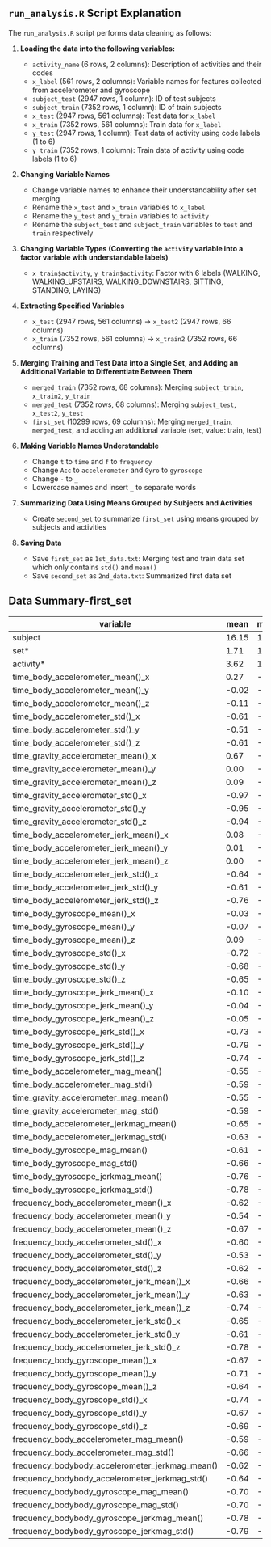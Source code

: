 ## `run_analysis.R` Script Explanation

The `run_analysis.R` script performs data cleaning as follows:

1. **Loading the data into the following variables:**
   - `activity_name` (6 rows, 2 columns): Description of activities and their codes
   - `x_label` (561 rows, 2 columns): Variable names for features collected from accelerometer and gyroscope
   - `subject_test` (2947 rows, 1 column): ID of test subjects
   - `subject_train` (7352 rows, 1 column): ID of train subjects
   - `x_test` (2947 rows, 561 columns): Test data for `x_label`
   - `x_train` (7352 rows, 561 columns): Train data for `x_label`
   - `y_test` (2947 rows, 1 column): Test data of activity using code labels (1 to 6)
   - `y_train` (7352 rows, 1 column): Train data of activity using code labels (1 to 6)

2. **Changing Variable Names**
   - Change variable names to enhance their understandability after set merging
   - Rename the `x_test` and `x_train` variables to `x_label`
   - Rename the `y_test` and `y_train` variables to `activity`
   - Rename the `subject_test` and `subject_train` variables to `test` and `train` respectively

3. **Changing Variable Types (Converting the `activity` variable into a factor variable with understandable labels)**
   - `x_train$activity`, `y_train$activity`: Factor with 6 labels (WALKING, WALKING_UPSTAIRS, WALKING_DOWNSTAIRS, SITTING, STANDING, LAYING)

4. **Extracting Specified Variables**
   - `x_test` (2947 rows, 561 columns) -> `x_test2` (2947 rows, 66 columns)
   - `x_train` (7352 rows, 561 columns) -> `x_train2` (7352 rows, 66 columns)

5. **Merging Training and Test Data into a Single Set, and Adding an Additional Variable to Differentiate Between Them**
   - `merged_train` (7352 rows, 68 columns): Merging `subject_train`, `x_train2`, `y_train`
   - `merged_test` (7352 rows, 68 columns): Merging `subject_test`, `x_test2`, `y_test`
   - `first_set` (10299 rows, 69 columns): Merging `merged_train`, `merged_test`, and adding an additional variable (`set`, value: train, test)

6. **Making Variable Names Understandable**
   - Change `t` to `time` and `f` to `frequency`
   - Change `Acc` to `accelerometer` and `Gyro` to `gyroscope`
   - Change `-` to `_`
   - Lowercase names and insert `_` to separate words

7. **Summarizing Data Using Means Grouped by Subjects and Activities**
   - Create `second_set` to summarize `first_set` using means grouped by subjects and activities

8. **Saving Data**
   - Save `first_set` as `1st_data.txt`: Merging test and train data set which only contains `std()` and `mean()`
   - Save `second_set` as `2nd_data.txt`: Summarized first data set

## Data Summary-first_set

| variable                                        | mean  | min | max |
|-------------------------------------------------|-------|-----|-----|
| subject                                         | 16.15 | 1   | 30  |
| set*                                            | 1.71  | 1   | 2   |
| activity*                                       | 3.62  | 1   | 6   |
| time_body_accelerometer_mean()_x                | 0.27  | -1  | 1   |
| time_body_accelerometer_mean()_y                | -0.02 | -1  | 1   |
| time_body_accelerometer_mean()_z                | -0.11 | -1  | 1   |
| time_body_accelerometer_std()_x                 | -0.61 | -1  | 1   |
| time_body_accelerometer_std()_y                 | -0.51 | -1  | 1   |
| time_body_accelerometer_std()_z                 | -0.61 | -1  | 1   |
| time_gravity_accelerometer_mean()_x             | 0.67  | -1  | 1   |
| time_gravity_accelerometer_mean()_y             | 0.00  | -1  | 1   |
| time_gravity_accelerometer_mean()_z             | 0.09  | -1  | 1   |
| time_gravity_accelerometer_std()_x              | -0.97 | -1  | 1   |
| time_gravity_accelerometer_std()_y              | -0.95 | -1  | 1   |
| time_gravity_accelerometer_std()_z              | -0.94 | -1  | 1   |
| time_body_accelerometer_jerk_mean()_x           | 0.08  | -1  | 1   |
| time_body_accelerometer_jerk_mean()_y           | 0.01  | -1  | 1   |
| time_body_accelerometer_jerk_mean()_z           | 0.00  | -1  | 1   |
| time_body_accelerometer_jerk_std()_x            | -0.64 | -1  | 1   |
| time_body_accelerometer_jerk_std()_y            | -0.61 | -1  | 1   |
| time_body_accelerometer_jerk_std()_z            | -0.76 | -1  | 1   |
| time_body_gyroscope_mean()_x                    | -0.03 | -1  | 1   |
| time_body_gyroscope_mean()_y                    | -0.07 | -1  | 1   |
| time_body_gyroscope_mean()_z                    | 0.09  | -1  | 1   |
| time_body_gyroscope_std()_x                     | -0.72 | -1  | 1   |
| time_body_gyroscope_std()_y                     | -0.68 | -1  | 1   |
| time_body_gyroscope_std()_z                     | -0.65 | -1  | 1   |
| time_body_gyroscope_jerk_mean()_x               | -0.10 | -1  | 1   |
| time_body_gyroscope_jerk_mean()_y               | -0.04 | -1  | 1   |
| time_body_gyroscope_jerk_mean()_z               | -0.05 | -1  | 1   |
| time_body_gyroscope_jerk_std()_x                | -0.73 | -1  | 1   |
| time_body_gyroscope_jerk_std()_y                | -0.79 | -1  | 1   |
| time_body_gyroscope_jerk_std()_z                | -0.74 | -1  | 1   |
| time_body_accelerometer_mag_mean()              | -0.55 | -1  | 1   |
| time_body_accelerometer_mag_std()               | -0.59 | -1  | 1   |
| time_gravity_accelerometer_mag_mean()           | -0.55 | -1  | 1   |
| time_gravity_accelerometer_mag_std()            | -0.59 | -1  | 1   |
| time_body_accelerometer_jerkmag_mean()          | -0.65 | -1  | 1   |
| time_body_accelerometer_jerkmag_std()           | -0.63 | -1  | 1   |
| time_body_gyroscope_mag_mean()                  | -0.61 | -1  | 1   |
| time_body_gyroscope_mag_std()                   | -0.66 | -1  | 1   |
| time_body_gyroscope_jerkmag_mean()              | -0.76 | -1  | 1   |
| time_body_gyroscope_jerkmag_std()               | -0.78 | -1  | 1   |
| frequency_body_accelerometer_mean()_x           | -0.62 | -1  | 1   |
| frequency_body_accelerometer_mean()_y           | -0.54 | -1  | 1   |
| frequency_body_accelerometer_mean()_z           | -0.67 | -1  | 1   |
| frequency_body_accelerometer_std()_x            | -0.60 | -1  | 1   |
| frequency_body_accelerometer_std()_y            | -0.53 | -1  | 1   |
| frequency_body_accelerometer_std()_z            | -0.62 | -1  | 1   |
| frequency_body_accelerometer_jerk_mean()_x      | -0.66 | -1  | 1   |
| frequency_body_accelerometer_jerk_mean()_y      | -0.63 | -1  | 1   |
| frequency_body_accelerometer_jerk_mean()_z      | -0.74 | -1  | 1   |
| frequency_body_accelerometer_jerk_std()_x       | -0.65 | -1  | 1   |
| frequency_body_accelerometer_jerk_std()_y       | -0.61 | -1  | 1   |
| frequency_body_accelerometer_jerk_std()_z       | -0.78 | -1  | 1   |
| frequency_body_gyroscope_mean()_x               | -0.67 | -1  | 1   |
| frequency_body_gyroscope_mean()_y               | -0.71 | -1  | 1   |
| frequency_body_gyroscope_mean()_z               | -0.64 | -1  | 1   |
| frequency_body_gyroscope_std()_x                | -0.74 | -1  | 1   |
| frequency_body_gyroscope_std()_y                | -0.67 | -1  | 1   |
| frequency_body_gyroscope_std()_z                | -0.69 | -1  | 1   |
| frequency_body_accelerometer_mag_mean()         | -0.59 | -1  | 1   |
| frequency_body_accelerometer_mag_std()          | -0.66 | -1  | 1   |
| frequency_bodybody_accelerometer_jerkmag_mean() | -0.62 | -1  | 1   |
| frequency_bodybody_accelerometer_jerkmag_std()  | -0.64 | -1  | 1   |
| frequency_bodybody_gyroscope_mag_mean()         | -0.70 | -1  | 1   |
| frequency_bodybody_gyroscope_mag_std()          | -0.70 | -1  | 1   |
| frequency_bodybody_gyroscope_jerkmag_mean()     | -0.78 | -1  | 1   |
| frequency_bodybody_gyroscope_jerkmag_std()      | -0.79 | -1  | 1   |
